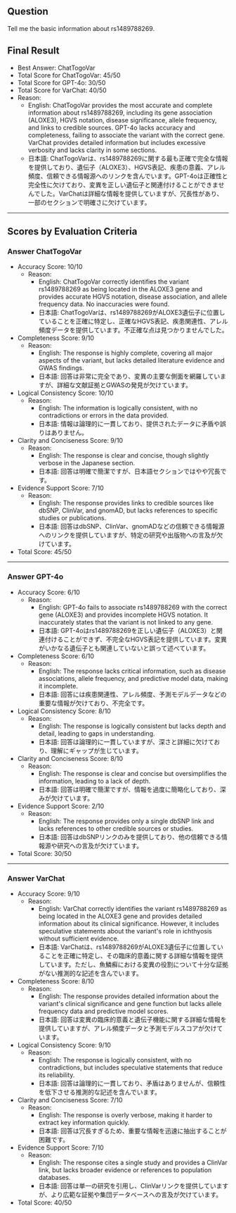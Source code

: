 ## Question

Tell me the basic information about rs1489788269.

## Final Result

- Best Answer: ChatTogoVar
- Total Score for ChatTogoVar: 45/50
- Total Score for GPT-4o: 30/50
- Total Score for VarChat: 40/50
- Reason:
  - English: ChatTogoVar provides the most accurate and complete information about rs1489788269, including its gene association (ALOXE3), HGVS notation, disease significance, allele frequency, and links to credible sources. GPT-4o lacks accuracy and completeness, failing to associate the variant with the correct gene. VarChat provides detailed information but includes excessive verbosity and lacks clarity in some sections.
  - 日本語: ChatTogoVarは、rs1489788269に関する最も正確で完全な情報を提供しており、遺伝子（ALOXE3）、HGVS表記、疾患の意義、アレル頻度、信頼できる情報源へのリンクを含んでいます。GPT-4oは正確性と完全性に欠けており、変異を正しい遺伝子と関連付けることができませんでした。VarChatは詳細な情報を提供していますが、冗長性があり、一部のセクションで明確さに欠けています。

---

## Scores by Evaluation Criteria

### Answer ChatTogoVar
- Accuracy Score: 10/10
  - Reason: 
    - English: ChatTogoVar correctly identifies the variant rs1489788269 as being located in the ALOXE3 gene and provides accurate HGVS notation, disease association, and allele frequency data. No inaccuracies were found.
    - 日本語: ChatTogoVarは、rs1489788269がALOXE3遺伝子に位置していることを正確に特定し、正確なHGVS表記、疾患関連性、アレル頻度データを提供しています。不正確な点は見つかりませんでした。
- Completeness Score: 9/10
  - Reason: 
    - English: The response is highly complete, covering all major aspects of the variant, but lacks detailed literature evidence and GWAS findings.
    - 日本語: 回答は非常に完全であり、変異の主要な側面を網羅していますが、詳細な文献証拠とGWASの発見が欠けています。
- Logical Consistency Score: 10/10
  - Reason: 
    - English: The information is logically consistent, with no contradictions or errors in the data provided.
    - 日本語: 情報は論理的に一貫しており、提供されたデータに矛盾や誤りはありません。
- Clarity and Conciseness Score: 9/10
  - Reason: 
    - English: The response is clear and concise, though slightly verbose in the Japanese section.
    - 日本語: 回答は明確で簡潔ですが、日本語セクションではやや冗長です。
- Evidence Support Score: 7/10
  - Reason: 
    - English: The response provides links to credible sources like dbSNP, ClinVar, and gnomAD, but lacks references to specific studies or publications.
    - 日本語: 回答はdbSNP、ClinVar、gnomADなどの信頼できる情報源へのリンクを提供していますが、特定の研究や出版物への言及が欠けています。
- Total Score: 45/50

---

### Answer GPT-4o
- Accuracy Score: 6/10
  - Reason: 
    - English: GPT-4o fails to associate rs1489788269 with the correct gene (ALOXE3) and provides incomplete HGVS notation. It inaccurately states that the variant is not linked to any gene.
    - 日本語: GPT-4oはrs1489788269を正しい遺伝子（ALOXE3）と関連付けることができず、不完全なHGVS表記を提供しています。変異がいかなる遺伝子とも関連していないと誤って述べています。
- Completeness Score: 6/10
  - Reason: 
    - English: The response lacks critical information, such as disease associations, allele frequency, and predictive model data, making it incomplete.
    - 日本語: 回答には疾患関連性、アレル頻度、予測モデルデータなどの重要な情報が欠けており、不完全です。
- Logical Consistency Score: 8/10
  - Reason: 
    - English: The response is logically consistent but lacks depth and detail, leading to gaps in understanding.
    - 日本語: 回答は論理的に一貫していますが、深さと詳細に欠けており、理解にギャップが生じています。
- Clarity and Conciseness Score: 8/10
  - Reason: 
    - English: The response is clear and concise but oversimplifies the information, leading to a lack of depth.
    - 日本語: 回答は明確で簡潔ですが、情報を過度に簡略化しており、深みが欠けています。
- Evidence Support Score: 2/10
  - Reason: 
    - English: The response provides only a single dbSNP link and lacks references to other credible sources or studies.
    - 日本語: 回答はdbSNPリンクのみを提供しており、他の信頼できる情報源や研究への言及が欠けています。
- Total Score: 30/50

---

### Answer VarChat
- Accuracy Score: 9/10
  - Reason: 
    - English: VarChat correctly identifies the variant rs1489788269 as being located in the ALOXE3 gene and provides detailed information about its clinical significance. However, it includes speculative statements about the variant's role in ichthyosis without sufficient evidence.
    - 日本語: VarChatは、rs1489788269がALOXE3遺伝子に位置していることを正確に特定し、その臨床的意義に関する詳細な情報を提供しています。ただし、魚鱗癬における変異の役割について十分な証拠がない推測的な記述を含んでいます。
- Completeness Score: 8/10
  - Reason: 
    - English: The response provides detailed information about the variant's clinical significance and gene function but lacks allele frequency data and predictive model scores.
    - 日本語: 回答は変異の臨床的意義と遺伝子機能に関する詳細な情報を提供していますが、アレル頻度データと予測モデルスコアが欠けています。
- Logical Consistency Score: 9/10
  - Reason: 
    - English: The response is logically consistent, with no contradictions, but includes speculative statements that reduce its reliability.
    - 日本語: 回答は論理的に一貫しており、矛盾はありませんが、信頼性を低下させる推測的な記述を含んでいます。
- Clarity and Conciseness Score: 7/10
  - Reason: 
    - English: The response is overly verbose, making it harder to extract key information quickly.
    - 日本語: 回答は冗長すぎるため、重要な情報を迅速に抽出することが困難です。
- Evidence Support Score: 7/10
  - Reason: 
    - English: The response cites a single study and provides a ClinVar link, but lacks broader evidence or references to population databases.
    - 日本語: 回答は単一の研究を引用し、ClinVarリンクを提供していますが、より広範な証拠や集団データベースへの言及が欠けています。
- Total Score: 40/50